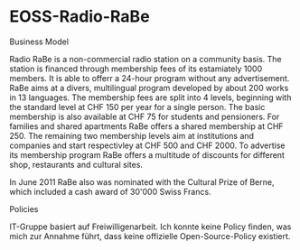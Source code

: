 # EOSS-Radio-RaBe


Business Model 

Radio RaBe is a non-commercial radio station on a community basis. The station is financed through membership fees of its estamiately 1000 members. It is able to offerr a 24-hour program without any advertisement. 
RaBe aims at a divers, multilingual program developed by about 200 works in 13 languages. 
The membership fees are split into 4 levels, beginning with the standard level at CHF 150  per year for a single person. The basic membership is also available at CHF 75 for students and pensioners. For families and shared apartments RaBe offers a shared membership at CHF 250. 
The remaining two membership levels aim at institutions and companies and start respectivley at CHF 500  and CHF 2000. 
To advertise its membership program RaBe offers a multitude of discounts for different shop, restaurants and cultural sites. 

In June 2011 RaBe also was nominated with the Cultural Prize of Berne, which included a cash award of 30'000 Swiss Francs. 


Policies

IT-Gruppe basiert auf Freiwilligenarbeit.
Ich konnte keine Policy finden, was mich zur Annahme führt, dass keine offizielle Open-Source-Policy existiert.
